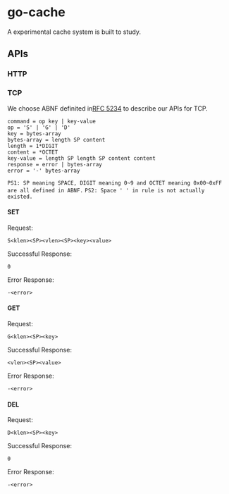 # go-cache

A experimental cache system is built to study.

## APIs

### HTTP

### TCP

We choose ABNF definited in[RFC 5234](https://datatracker.ietf.org/doc/html/rfc5234) to describe our APIs for TCP.

```
command = op key | key-value
op = 'S' | 'G' | 'D'
key = bytes-array
bytes-array = length SP content
length = 1*DIGIT
content = *OCTET
key-value = length SP length SP content content
response = error | bytes-array
error = '-' bytes-array
```

`PS1: SP meaning SPACE, DIGIT meaning 0~9 and OCTET meaning 0x00~0xFF are all defined in ABNF.`
`PS2: Space ' ' in rule is not actually existed.`

#### SET

Request:

```
S<klen><SP><vlen><SP><key><value>
```

Successful Response:

```
0
```

Error Response:

```
-<error>
```

#### GET

Request:

```
G<klen><SP><key>
```

Successful Response:

```
<vlen><SP><value>
```

Error Response:

```
-<error>
```

#### DEL

Request:

```
D<klen><SP><key>
```

Successful Response:

```
0
```

Error Response:

```
-<error>
```